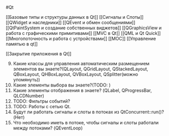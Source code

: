 #Qt

[[Базовые типы и структуры данных в Qt]]
[[Сигналы и Слоты]]
[[QWidget и наследники]]
[[QEvent и обмен сообщениями]]
[[QtPaintSystem и создание собственных виджетов]]
[[QGraphicsView и работа с графическими примитивами]]
[[MVC в Qt]]
[[QML и Qt Quick]]
[[Многопоточность и работа с устройствами]]
[[MOC]]
[[Управление памятью в qt]]

[[Закрытие приложения в Qt]]



9. Какие классы для управления автоматическим размещением элементов вы знаете?(QLayout, QGridLayout, QStackedLayout, QBoxLayout, QHBoxLayout, QVBoxLayout, QSplitter(можно упомянуть))  
10. Какие элементы выбора вы знаете?(TODO: )  
11. Какие элементы отображения в знаете? (QLabel, QProgressBar, QLCDNumber)  
12. TODO: Фильтры событий?  
13. TODO: Работы с сетью Qt.  
14. Будут ли работать сигналы и слоты в потоках из QtConcurrent::run()? (Нет)  
15. Что необходимо иметь в потоке, чтобы сигналы и слоты работали между потоками? (QEventLoop)